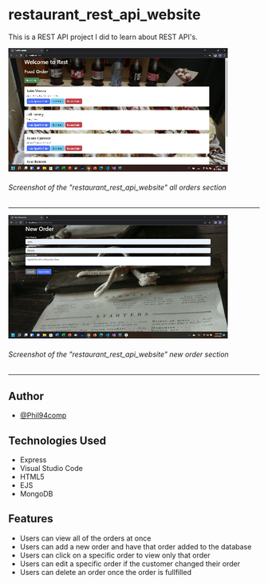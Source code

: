 # restaurant_rest_api_website

This is a REST API project I did to learn about REST API's.

![](https://github.com/Phil94comp/restaurant_rest_api_website/blob/main/rest_app_img/index_screenshot.png?raw=true)
###### Screenshot of the "restaurant_rest_api_website" all orders section
---

![](https://github.com/Phil94comp/restaurant_rest_api_website/blob/main/rest_app_img/new_order_screenshot.png?raw=true)
###### Screenshot of the "restaurant_rest_api_website" new order section
---

## Author

- [@Phil94comp](https://www.github.com/Phil94comp)

## Technologies Used

* Express
* Visual Studio Code
* HTML5
* EJS
* MongoDB

## Features

- Users can view all of the orders at once
- Users can add a new order and have that order added to the database
- Users can click on a specific order to view only that order
- Users can edit a specific order if the customer changed their order
- Users can delete an order once the order is fullfilled
